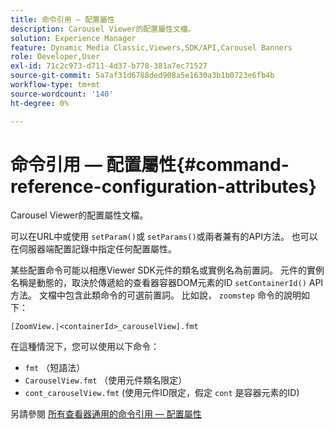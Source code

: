 ```yaml
---
title: 命令引用 — 配置屬性
description: Carousel Viewer的配置屬性文檔。
solution: Experience Manager
feature: Dynamic Media Classic,Viewers,SDK/API,Carousel Banners
role: Developer,User
exl-id: 71c2c973-d711-4d37-b778-381a7ec71527
source-git-commit: 5a7af31d6788ded908a5e1630a3b1b0723e6fb4b
workflow-type: tm+mt
source-wordcount: '140'
ht-degree: 0%

---
```


# 命令引用 — 配置屬性{#command-reference-configuration-attributes}

Carousel Viewer的配置屬性文檔。

可以在URL中或使用 `setParam()`或 `setParams()`或兩者兼有的API方法。 也可以在伺服器端配置記錄中指定任何配置屬性。

某些配置命令可能以相應Viewer SDK元件的類名或實例名為前置詞。 元件的實例名稱是動態的，取決於傳遞給的查看器容器DOM元素的ID `setContainerId()` API方法。 文檔中包含此類命令的可選前置詞。 比如說， `zoomstep` 命令的說明如下：

`[ZoomView.|<containerId>_carouselView].fmt`

在這種情況下，您可以使用以下命令：

* `fmt` （短語法）
* `CarouselView.fmt` （使用元件類名限定）
* `cont_carouselView.fmt` (使用元件ID限定，假定 `cont` 是容器元素的ID)

另請參閱 [所有查看器通用的命令引用 — 配置屬性](../../../r-html5-viewer-20-cmdref-configattrib/r-html5-viewer-20-cmdref-configattrib.md#concept-850e0f2c49b949deb7cfbfd330d329bd)

